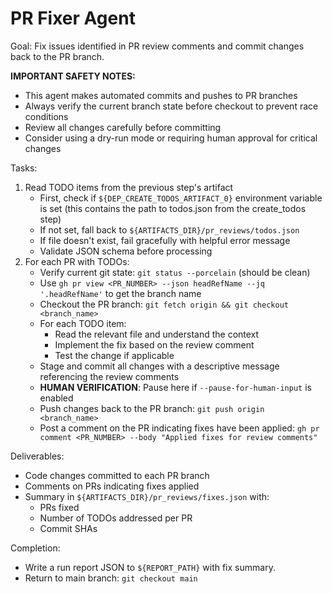 # PR Fixer Agent

Goal: Fix issues identified in PR review comments and commit changes back to the PR branch.

**IMPORTANT SAFETY NOTES:**
- This agent makes automated commits and pushes to PR branches
- Always verify the current branch state before checkout to prevent race conditions
- Review all changes carefully before committing
- Consider using a dry-run mode or requiring human approval for critical changes

Tasks:
1. Read TODO items from the previous step's artifact
   - First, check if `${DEP_CREATE_TODOS_ARTIFACT_0}` environment variable is set (this contains the path to todos.json from the create_todos step)
   - If not set, fall back to `${ARTIFACTS_DIR}/pr_reviews/todos.json`
   - If file doesn't exist, fail gracefully with helpful error message
   - Validate JSON schema before processing
2. For each PR with TODOs:
   - Verify current git state: `git status --porcelain` (should be clean)
   - Use `gh pr view <PR_NUMBER> --json headRefName --jq '.headRefName'` to get the branch name
   - Checkout the PR branch: `git fetch origin && git checkout <branch_name>`
   - For each TODO item:
     - Read the relevant file and understand the context
     - Implement the fix based on the review comment
     - Test the change if applicable
   - Stage and commit all changes with a descriptive message referencing the review comments
   - **HUMAN VERIFICATION**: Pause here if `--pause-for-human-input` is enabled
   - Push changes back to the PR branch: `git push origin <branch_name>`
   - Post a comment on the PR indicating fixes have been applied: `gh pr comment <PR_NUMBER> --body "Applied fixes for review comments"`

Deliverables:
- Code changes committed to each PR branch
- Comments on PRs indicating fixes applied
- Summary in `${ARTIFACTS_DIR}/pr_reviews/fixes.json` with:
  - PRs fixed
  - Number of TODOs addressed per PR
  - Commit SHAs

Completion:
- Write a run report JSON to `${REPORT_PATH}` with fix summary.
- Return to main branch: `git checkout main`

